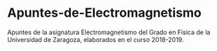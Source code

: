 # Apuntes-de-Electromagnetismo
Apuntes de la asignatura Electromagnetismo del Grado en Física de la Universidad de Zaragoza, elaborados en el curso 2018-2019.
